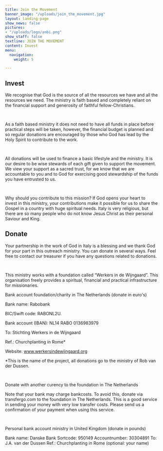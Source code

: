 ```yaml
---
title: Join the Movement
banner_image: "/uploads/join_the_movement.jpg"
layout: landing-page
show_news: false
pictures:
- "/uploads/logo/anbi.png"
show_staff: false
textline: JOIN THE MOVEMENT
content: Invest
menu:
  navigation:
    weight: 5

---
```

## Invest

We recognise that God is the source of all the resources we have and all the resources we need. The ministry is faith based and completely reliant on the financial support and generosity of faithful fellow-Christians. 

​

As a faith based ministry it does not need to have all funds in place before practical steps will be taken, however, the financial budget is planned and so regular donations are encouraged by those who God has lead by the Holy Spirit to contribute to the work. 

​

All donations will be used to finance a basic lifestyle and the ministry. It is our desire to be wise stewards of each gift given to support the movement. We view your support as a sacred trust, for we know that we are accountable to you and to God for exercising good stewardship of the funds you have entrusted to us.

​

Why should you contribute to this mission? If God opens your heart to invest in this ministry, your contributions make it possible for us to share the Gospel in a country with huge spiritual needs. Italy is very religious, but there are so many people who do not know Jesus Christ as their personal Saviour and King. 

 

## Donate

Your partnership in the work of God in Italy is a blessing and we thank God for your part in this outreach ministry. You can donate in several ways. Feel free to contact our treasurer if you have any questions related to donations.

​

This ministry works with a foundation called “Werkers in de Wijngaard”. This organisation freely provides a spiritual, financial and practical infrastructure for missionaries. 


Bank account foundation/charity in The Netherlands (donate in euro's)

Bank name: Rabobank

BIC/Swift code: RABONL2U.

Bank account (IBAN): NL14 RABO 0136983979

To: Stichting Werkers in de Wijngaard

Ref.: Churchplanting in Rome*

Website: www.werkersindewijngaard.org

*This is the name of the project, all donations go to the ministry of Rob van der Dussen.

​

Donate with another curency to the foundation in The Netherlands

Note that your bank may charge bankcosts. To avoid this, donate via transfergo.com to the foundation in The Netherlands. This is a good service in sending your money with very low transfer costs. Please send us a confirmation of your payment when using this service.

​

Personal bank account ministry in United Kingdom (donate in pounds)

Bank name: Danske Bank
Sortcode: 950149
Accountnumber: 30304891
To: J.A. van der Dussen
Ref.: Churchplanting in Rome (optional: your name)
